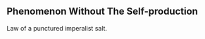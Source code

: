 Phenomenon Without The Self-production
--------------------------------------
Law of a punctured imperalist salt.  
